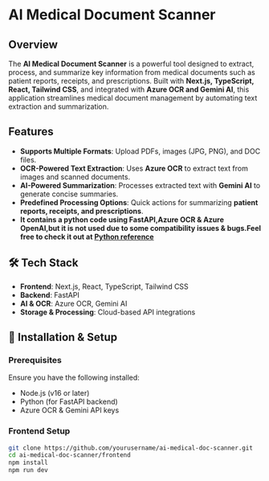 # AI Medical Document Scanner  

## Overview  
The **AI Medical Document Scanner** is a powerful tool designed to extract, process, and summarize key information from medical documents such as patient reports, receipts, and prescriptions. Built with **Next.js, TypeScript, React, Tailwind CSS**, and integrated with **Azure OCR and Gemini AI**, this application streamlines medical document management by automating text extraction and summarization.

## Features  
-  **Supports Multiple Formats**: Upload PDFs, images (JPG, PNG), and DOC files.  
-  **OCR-Powered Text Extraction**: Uses **Azure OCR** to extract text from images and scanned documents.  
-  **AI-Powered Summarization**: Processes extracted text with **Gemini AI** to generate concise summaries.  
-  **Predefined Processing Options**: Quick actions for summarizing **patient reports, receipts, and prescriptions**.
-  **It contains a python code using FastAPI,Azure OCR & Azure OpenAI,but it is not used due to some compatibility issues & bugs.Feel free to check it out at [Python reference](https://github.com/harryfrzz/AI-medical-doc-scanner/tree/main/Python-code-reference)**


## 🛠️ Tech Stack  
- **Frontend**: Next.js, React, TypeScript, Tailwind CSS  
- **Backend**: FastAPI  
- **AI & OCR**: Azure OCR, Gemini AI  
- **Storage & Processing**: Cloud-based API integrations  

## 📂 Installation & Setup  

### Prerequisites  
Ensure you have the following installed:  
- Node.js (v16 or later)  
- Python (for FastAPI backend)  
- Azure OCR & Gemini API keys  

### Frontend Setup  
```sh
git clone https://github.com/yourusername/ai-medical-doc-scanner.git  
cd ai-medical-doc-scanner/frontend  
npm install  
npm run dev  
